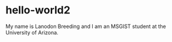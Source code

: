 # hello-world2
My name is Lanodon Breeding and I am an MSGIST student at the University of Arizona. 

